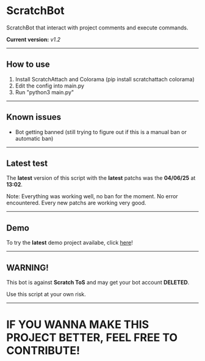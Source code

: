 # ScratchBot
ScratchBot that interact with project comments and execute commands.

**Current version:** *v1.2*

---
## How to use
1. Install ScratchAttach and Colorama (pip install scratchattach colorama)
2. Edit the config into main.py
3. Run "python3 main.py"

---
## Known issues
- Bot getting banned (still trying to figure out if this is a manual ban or automatic ban)

---
## Latest test
The **latest** version of this script with the **latest** patchs was the **04/06/25** at **13:02**.

Note: Everything was working well, no ban for the moment. No error encountered. Every new patchs are working very good.

---
## Demo
To try the **latest** demo project availabe, click [here](https://scratch.mit.edu/projects/1184173320/)!

---
## WARNING!
This bot is against **Scratch ToS** and may get your bot account **DELETED**.

Use this script at your own risk.

---
# IF YOU WANNA MAKE THIS PROJECT BETTER, FEEL FREE TO CONTRIBUTE!
